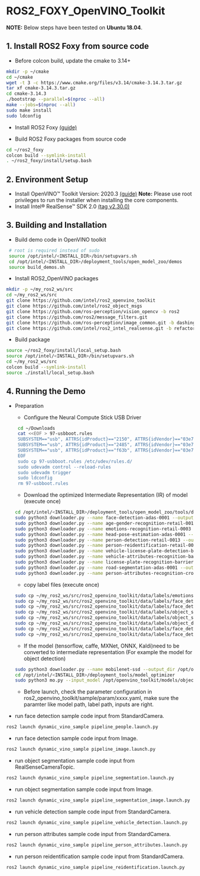 # ROS2_FOXY_OpenVINO_Toolkit

**NOTE:** 
Below steps have been tested on **Ubuntu 18.04**.

## 1. Install ROS2 Foxy from source code
* Before colcon build, update the cmake to 3.14+
```bash
mkdir -p ~/cmake
cd ~/cmake
wget -t 3 -c https://www.cmake.org/files/v3.14/cmake-3.14.3.tar.gz 
tar xf cmake-3.14.3.tar.gz 
cd cmake-3.14.3 
./bootstrap --parallel=$(nproc --all) 
make --jobs=$(nproc --all) 
sudo make install
sudo ldconfig
````
* Install ROS2 Foxy [(guide)](https://index.ros.org/doc/ros2/Installation/Foxy/Linux-Development-Setup/)

*  Build ROS2 Foxy packages from source code
```bash
cd ~/ros2_foxy
colcon build --symlink-install
. ~/ros2_foxy/install/setup.bash
```
## 2. Environment Setup
* Install OpenVINO™ Toolkit Version: 2020.3 [(guide)](https://software.intel.com/content/www/us/en/develop/tools/openvino-toolkit/download.html)
**Note:** Please use root privileges to run the installer when installing the core components.
* Install Intel® RealSense™ SDK 2.0 [(tag v2.30.0)](https://github.com/IntelRealSense/librealsense/tree/v2.30.0)

## 3. Building and Installation
* Build demo code in OpenVINO toolkit
```bash
 # root is required instead of sudo
 source /opt/intel/<INSTALL_DIR>/bin/setupvars.sh
 cd /opt/intel/<INSTALL_DIR>/deployment_tools/open_model_zoo/demos
 source build_demos.sh
```
* Install ROS2_OpenVINO packages
```bash
mkdir -p ~/my_ros2_ws/src
cd ~/my_ros2_ws/src
git clone https://github.com/intel/ros2_openvino_toolkit
git clone https://github.com/intel/ros2_object_msgs
git clone https://github.com/ros-perception/vision_opencv -b ros2
git clone https://github.com/ros2/message_filters.git
git clone https://github.com/ros-perception/image_common.git -b dashing
git clone https://github.com/intel/ros2_intel_realsense.git -b refactor
```
* Build package
```bash
source ~/ros2_foxy/install/local_setup.bash
source /opt/intel/<INSTALL_DIR>/bin/setupvars.sh
cd ~/my_ros2_ws/src
colcon build --symlink-install
source ./install/local_setup.bash
```

## 4. Running the Demo
* Preparation
	* Configure the Neural Compute Stick USB Driver 
	```bash
	 cd ~/Downloads
	 cat <<EOF > 97-usbboot.rules
	 SUBSYSTEM=="usb", ATTRS{idProduct}=="2150", ATTRS{idVendor}=="03e7", GROUP="users", MODE="0666", ENV{ID_MM_DEVICE_IGNORE}="1"
	 SUBSYSTEM=="usb", ATTRS{idProduct}=="2485", ATTRS{idVendor}=="03e7", GROUP="users", MODE="0666", ENV{ID_MM_DEVICE_IGNORE}="1"
	 SUBSYSTEM=="usb", ATTRS{idProduct}=="f63b", ATTRS{idVendor}=="03e7", GROUP="users", MODE="0666", ENV{ID_MM_DEVICE_IGNORE}="1"
	 EOF
	 sudo cp 97-usbboot.rules /etc/udev/rules.d/
	 sudo udevadm control --reload-rules
	 sudo udevadm trigger
	 sudo ldconfig
	 rm 97-usbboot.rules
	```
	* Download the optimized Intermediate Representation (IR) of model (execute once)

	```bash
	cd /opt/intel/<INSTALL_DIR>/deployment_tools/open_model_zoo/tools/downloader
	sudo python3 downloader.py --name face-detection-adas-0001 --output_dir /opt/openvino_toolkit/models/face_detection/output
	sudo python3 downloader.py --name age-gender-recognition-retail-0013 --output_dir /opt/openvino_toolkit/models/age-gender-recognition/output
	sudo python3 downloader.py --name emotions-recognition-retail-0003 --output_dir /opt/openvino_toolkit/models/emotions-recognition/output
	sudo python3 downloader.py --name head-pose-estimation-adas-0001 --output_dir /opt/openvino_toolkit/models/head-pose-estimation/output
	sudo python3 downloader.py --name person-detection-retail-0013 --output_dir /opt/openvino_toolkit/models/person-detection/output
	sudo python3 downloader.py --name person-reidentification-retail-0031 --output_dir /opt/openvino_toolkit/models/person-reidentification/output
	sudo python3 downloader.py --name vehicle-license-plate-detection-barrier-0106 --output_dir /opt/openvino_toolkit/models/vehicle-license-plate-detection/output
	sudo python3 downloader.py --name vehicle-attributes-recognition-barrier-0039 --output_dir /opt/openvino_toolkit/models/vehicle-attributes-recongnition/output
	sudo python3 downloader.py --name license-plate-recognition-barrier-0001 --output_dir /opt/openvino_toolkit/models/license-plate-recognition/output
	sudo python3 downloader.py --name road-segmentation-adas-0001 --output_dir /opt/openvino_toolkit/models/road-segmentation/output
	sudo python3 downloader.py --name person-attributes-recognition-crossroad-0230 --output_dir /opt/openvino_toolkit/models/person-attributes/output
	```
	* copy label files (execute once)
	```bash
	sudo cp ~/my_ros2_ws/src/ros2_openvino_toolkit/data/labels/emotions-recognition/FP32/emotions-recognition-retail-0003.labels /opt/openvino_toolkit/models/emotions-recognition/output/intel/emotions-recognition-retail-0003/FP32/
	sudo cp ~/my_ros2_ws/src/ros2_openvino_toolkit/data/labels/face_detection/face-detection-adas-0001.labels /opt/openvino_toolkit/models/face_detection/output/intel/face-detection-adas-0001/FP32/
	sudo cp ~/my_ros2_ws/src/ros2_openvino_toolkit/data/labels/face_detection/face-detection-adas-0001.labels /opt/openvino_toolkit/models/face_detection/output/intel/face-detection-adas-0001/FP16/
	sudo cp ~/my_ros2_ws/src/ros2_openvino_toolkit/data/labels/object_segmentation/frozen_inference_graph.labels /opt/openvino_toolkit/models/semantic-segmentation/output/FP32/
	sudo cp ~/my_ros2_ws/src/ros2_openvino_toolkit/data/labels/object_segmentation/frozen_inference_graph.labels /opt/openvino_toolkit/models/semantic-segmentation/output/FP16/
	sudo cp ~/my_ros2_ws/src/ros2_openvino_toolkit/data/labels/object_detection/vehicle-license-plate-detection-barrier-0106.labels /opt/openvino_toolkit/models/vehicle-license-plate-detection/output/intel/vehicle-license-plate-detection-barrier-0106/FP32
	sudo cp ~/my_ros2_ws/src/ros2_openvino_toolkit/data/labels/face_detection/face-detection-adas-0001.labels /opt/openvino_toolkit/models/face_detection/output/intel/face-detection-adas-0001/FP32/
	sudo cp ~/my_ros2_ws/src/ros2_openvino_toolkit/data/labels/face_detection/face-detection-adas-0001.labels /opt/openvino_toolkit/models/face_detection/output/intel/face-detection-adas-0001/FP16/
	```
	* If the model (tensorflow, caffe, MXNet, ONNX, Kaldi)need to be converted to intermediate representation (For example the model for object detection)
	 ```bash
	 sudo python3 downloader.py --name mobilenet-ssd --output_dir /opt/openvino_toolkit/models/object_detection/mobilenet_ssd/caffe/output
	 cd /opt/intel/<INSTALL_DIR>/deployment_tools/model_optimizer
	 sudo python3 mo.py --input_model /opt/openvino_toolkit/models/object_detection/mobilenet_ssd/caffe/output/public/mobilenet-ssd/mobilenet-ssd.caffemodel --output_dir /opt/openvino_toolkit/models/object_detection/mobilenet_ssd/caffe/output
	 ```
	 * Before launch, check the parameter configuration in ros2_openvino_toolkit/sample/param/xxxx.yaml, make sure the paramter like model path, label path, inputs are right.

* run face detection sample code input from StandardCamera. 
```bash
ros2 launch dynamic_vino_sample pipeline_people.launch.py
```
* run face detection sample code input from Image. 
```bash
ros2 launch dynamic_vino_sample pipeline_image.launch.py
```
* run object segmentation sample code input from RealSenseCameraTopic.
```bash
ros2 launch dynamic_vino_sample pipeline_segmentation.launch.py
```
* run object segmentation sample code input from Image.
```bash
ros2 launch dynamic_vino_sample pipeline_segmentation_image.launch.py
```
* run vehicle detection sample code input from StandardCamera. 
```bash
ros2 launch dynamic_vino_sample pipeline_vehicle_detection.launch.py
```
* run person attributes sample code input from StandardCamera.
```bash
ros2 launch dynamic_vino_sample pipeline_person_attributes.launch.py
```
* run person reidentification sample code input from StandardCamera.
```bash
ros2 launch dynamic_vino_sample pipeline_reidentification.launch.py
```



